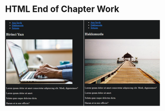 # HTML End of Chapter Work

![alt text](https://github.com/Axlope/html-training/blob/main/html-training.png)
